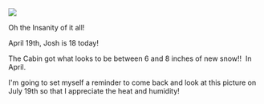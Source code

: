 <!--
.. title: Oh the Insanity of it all!
.. date: 2013/04/19
.. slug: oh-the-insanity-of-it-all-april-19th-josh-is-18-today-the-cabin-got-what-looks-t
.. tags: 
.. link: 
.. description: 
-->


<img src="/images/25.media.tumblr.com/746b0c798284d68e4f12da178cfbbdff/tumblr_mlifbsVWRE1r729pmo1_1280.png" />

<p>Oh the Insanity of it all!</p>
<p>April 19th, Josh is 18 today!</p>
<p>The Cabin got what looks to be between 6 and 8 inches of new snow!!  In April.</p>
<p>I'm going to set myself a reminder to come back and look at this picture on July 19th so that I appreciate the heat and humidity!</p>
